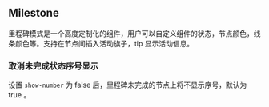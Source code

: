 <div class="demo-header">
<p class="overviewicon">
  <span class="wapi-navigation-steps"/>
</p>

## Milestone

<nova-uxlink widget-name="Steps"></nova-uxlink>

里程碑模式是一个高度定制化的组件，用户可以自定义组件的状态，节点颜色，线条颜色等。支持在节点间插入活动旗子，tip 显示活动信息。
</div>

### 取消未完成状态序号显示

设置 `show-number` 为 false 后，里程碑未完成的节点上将不显示序号，默认为 true 。

<nova-demo-view link="milestone/show-number"></nova-demo-view>

<br>
